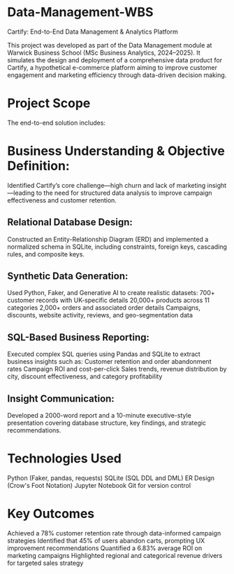# Data-Management-WBS
Cartify: End-to-End Data Management & Analytics Platform

This project was developed as part of the Data Management module at Warwick Business School (MSc Business Analytics, 2024–2025). It simulates the design and deployment of a comprehensive data product for Cartify, a hypothetical e-commerce platform aiming to improve customer engagement and marketing efficiency through data-driven decision making.

# Project Scope
The end-to-end solution includes:

# Business Understanding & Objective Definition:
Identified Cartify’s core challenge—high churn and lack of marketing insight—leading to the need for structured data analysis to improve campaign effectiveness and customer retention.

## Relational Database Design:
Constructed an Entity-Relationship Diagram (ERD) and implemented a normalized schema in SQLite, including constraints, foreign keys, cascading rules, and composite keys.

## Synthetic Data Generation:
Used Python, Faker, and Generative AI to create realistic datasets:
700+ customer records with UK-specific details
20,000+ products across 11 categories
2,000+ orders and associated order details
Campaigns, discounts, website activity, reviews, and geo-segmentation data

## SQL-Based Business Reporting:
Executed complex SQL queries using Pandas and SQLite to extract business insights such as:
Customer retention and order abandonment rates
Campaign ROI and cost-per-click
Sales trends, revenue distribution by city, discount effectiveness, and category profitability

## Insight Communication:
Developed a 2000-word report and a 10-minute executive-style presentation covering database structure, key findings, and strategic recommendations.

# Technologies Used
Python (Faker, pandas, requests)
SQLite (SQL DDL and DML)
ER Design (Crow's Foot Notation)
Jupyter Notebook
Git for version control

# Key Outcomes
Achieved a 78% customer retention rate through data-informed campaign strategies
Identified that 45% of users abandon carts, prompting UX improvement recommendations
Quantified a 6.83% average ROI on marketing campaigns
Highlighted regional and categorical revenue drivers for targeted sales strategy
